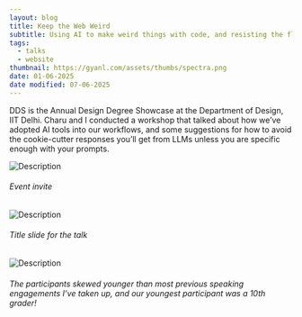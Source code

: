 ```yaml
---
layout: blog
title: Keep the Web Weird
subtitle: Using AI to make weird things with code, and resisting the flattening of the web.
tags:
  - talks
  - website
thumbnail: https://gyanl.com/assets/thumbs/spectra.png
date: 01-06-2025
date modified: 07-06-2025
---
```


DDS is the Annual Design Degree Showcase at the Department of Design, IIT Delhi. Charu and I conducted a workshop that talked about how we’ve adopted AI tools into our workflows, and some suggestions for how to avoid the cookie-cutter responses you’ll get from LLMs unless you are specific enough with your prompts.

![Description](https://gyanl.com/assets/dds-iit-delhi-poster.jpg)

###### Event invite

![Description](https://gyanl.com/assets/dds-iit-delhi-title.jpg)

###### Title slide for the talk

![Description](https://gyanl.com/assets/dds-iit-delhi.jpg)

###### The participants skewed younger than most previous speaking engagements I’ve taken up, and our youngest participant was a 10th grader!
